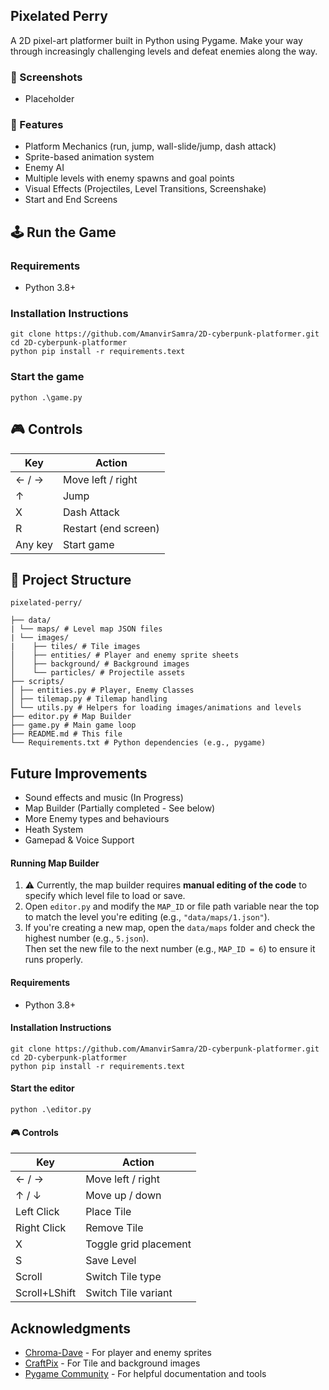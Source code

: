 ## Pixelated Perry
A 2D pixel-art platformer built in Python using Pygame. Make your way through increasingly challenging levels and defeat enemies along the way.

### 📸 Screenshots
- Placeholder

### 🚀 Features
- Platform Mechanics (run, jump, wall-slide/jump, dash attack)
- Sprite-based animation system
- Enemy AI
- Multiple levels with enemy spawns and goal points
- Visual Effects (Projectiles, Level Transitions, Screenshake)
- Start and End Screens

## 🕹️ Run the Game

### Requirements
- Python 3.8+

### Installation Instructions
```
git clone https://github.com/AmanvirSamra/2D-cyberpunk-platformer.git
cd 2D-cyberpunk-platformer
python pip install -r requirements.text
```

### Start the game
```
python .\game.py
```

## 🎮 Controls

| Key      | Action                |
|----------|-----------------------|
| ← / →    | Move left / right     |
| ↑        | Jump                  |
| X        | Dash Attack           |
| R        | Restart (end screen)  |
| Any key  | Start game            |

## 📁 Project Structure
```
pixelated-perry/

├── data/
| └── maps/ # Level map JSON files
| └── images/
|    ├── tiles/ # Tile images
│    ├── entities/ # Player and enemy sprite sheets
│    ├── background/ # Background images
│    └── particles/ # Projectile assets
├── scripts/
│ ├── entities.py # Player, Enemy Classes
│ ├── tilemap.py # Tilemap handling
│ └── utils.py # Helpers for loading images/animations and levels
├── editor.py # Map Builder
├── game.py # Main game loop
├── README.md # This file
└── Requirements.txt # Python dependencies (e.g., pygame)
```

## Future Improvements
- Sound effects and music (In Progress)
- Map Builder (Partially completed - See below)
- More Enemy types and behaviours
- Heath System
- Gamepad & Voice Support

#### Running Map Builder
1. ⚠️ Currently, the map builder requires **manual editing of the code** to specify which level file to load or save.  
2. Open `editor.py` and modify the `MAP_ID` or file path variable near the top to match the level you're editing (e.g., `"data/maps/1.json"`).
3. If you're creating a new map, open the `data/maps` folder and check the highest number (e.g., `5.json`).  
   Then set the new file to the next number (e.g., `MAP_ID = 6`) to ensure it runs properly.

#### Requirements
- Python 3.8+

#### Installation Instructions
```
git clone https://github.com/AmanvirSamra/2D-cyberpunk-platformer.git
cd 2D-cyberpunk-platformer
python pip install -r requirements.text
```

#### Start the editor
```
python .\editor.py
```

#### 🎮 Controls

| Key      | Action                |
|----------|-----------------------|
| ← / →    | Move left / right     |
| ↑ / ↓    | Move up / down        |
| Left Click    | Place Tile        |
| Right Click    | Remove Tile        |
| X        | Toggle grid placement |
| S        | Save Level            |
| Scroll   | Switch Tile type      |
| Scroll+LShift   | Switch Tile variant  |

## Acknowledgments
- [Chroma-Dave](https://chroma-dave.itch.io/neon-city-pixel-art-pack-main-character-1) - For player and enemy sprites
- [CraftPix](https://craftpix.net/) - For Tile and background images
- [Pygame Community](https://www.pygame.org/) - For helpful documentation and tools
